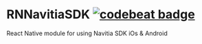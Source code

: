 # RNNavitiaSDK [![codebeat badge](https://codebeat.co/badges/a36c43c0-d487-41e1-9da9-71c9ea65f82f)](https://codebeat.co/projects/github-com-canaltp-rnnavitiasdk-master)

React Native module for using Navitia SDK iOs &amp; Android
